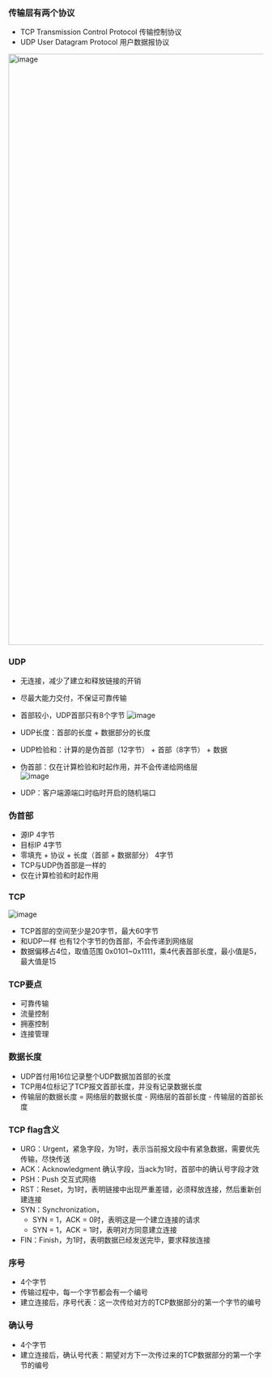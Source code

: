 ### 传输层有两个协议
- TCP Transmission Control Protocol 传输控制协议
- UDP User Datagram Protocol 用户数据报协议
<img width="1167" alt="image" src="https://user-images.githubusercontent.com/39154923/137278301-c1a3560e-ac96-45b1-96e9-88a374efd267.png">

### UDP
- 无连接，减少了建立和释放链接的开销
- 尽最大能力交付，不保证可靠传输
- 首部较小，UDP首部只有8个字节
![image](https://user-images.githubusercontent.com/39154923/137895070-81ec320b-4196-4766-9438-2f8166e7712c.png)
- UDP长度：首部的长度 + 数据部分的长度
- UDP检验和：计算的是伪首部（12字节） + 首部（8字节）  + 数据
- 伪首部：仅在计算检验和时起作用，并不会传递给网络层  
![image](https://user-images.githubusercontent.com/39154923/137895425-44be7955-9425-4853-aefa-390eebe621e1.png)

- UDP：客户端源端口时临时开启的随机端口

### 伪首部
- 源IP 4字节
- 目标IP 4字节
- 零填充 + 协议 + 长度（首部 + 数据部分） 4字节
- TCP与UDP伪首部是一样的
- 仅在计算检验和时起作用
 
### TCP
![image](https://user-images.githubusercontent.com/39154923/138079676-0dfb6af5-a696-465e-9602-5be81e29e9a1.png)
- TCP首部的空间至少是20字节，最大60字节
- 和UDP一样 也有12个字节的伪首部，不会传递到网络层
- 数据偏移占4位，取值范围 0x0101~0x1111，乘4代表首部长度，最小值是5，最大值是15

### TCP要点
- 可靠传输
- 流量控制
- 拥塞控制
- 连接管理

### 数据长度
- UDP首付用16位记录整个UDP数据加首部的长度
- TCP用4位标记了TCP报文首部长度，并没有记录数据长度 
- 传输层的数据长度 = 网络层的数据长度 - 网络层的首部长度 - 传输层的首部长度

### TCP flag含义
- URG：Urgent，紧急字段，为1时，表示当前报文段中有紧急数据，需要优先传输，尽快传送
- ACK：Acknowledgment 确认字段，当ack为1时，首部中的确认号字段才效
- PSH：Push 交互式网络
- RST：Reset，为1时，表明链接中出现严重差错，必须释放连接，然后重新创建连接
- SYN：Synchronization，
  - SYN = 1，ACK = 0时，表明这是一个建立连接的请求
  - SYN = 1，ACK = 1时，表明对方同意建立连接
- FIN：Finish，为1时，表明数据已经发送完毕，要求释放连接

### 序号
- 4个字节
- 传输过程中，每一个字节都会有一个编号
- 建立连接后，序号代表：这一次传给对方的TCP数据部分的第一个字节的编号

### 确认号
- 4个字节
-  建立连接后，确认号代表：期望对方下一次传过来的TCP数据部分的第一个字节的编号